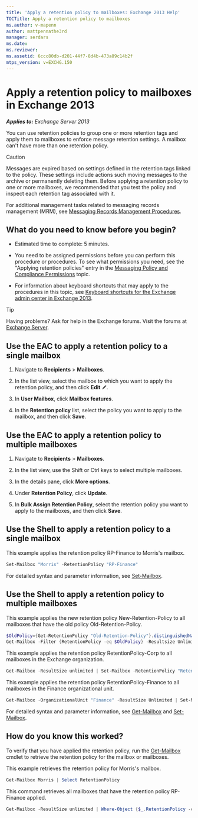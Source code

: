 ```yaml
---
title: 'Apply a retention policy to mailboxes: Exchange 2013 Help'
TOCTitle: Apply a retention policy to mailboxes
ms.author: v-mapenn
author: mattpennathe3rd
manager: serdars
ms.date:
ms.reviewer:
ms.assetid: 6ccc80db-d201-44f7-8d4b-473a89c14b2f
mtps_version: v=EXCHG.150
---
```


# Apply a retention policy to mailboxes in Exchange 2013

_**Applies to:** Exchange Server 2013_

You can use retention policies to group one or more retention tags and apply them to mailboxes to enforce message retention settings. A mailbox can't have more than one retention policy.

> [!CAUTION]
> Messages are expired based on settings defined in the retention tags linked to the policy. These settings include actions such moving messages to the archive or permanently deleting them. Before applying a retention policy to one or more mailboxes, we recommended that you test the policy and inspect each retention tag associated with it.

For additional management tasks related to messaging records management (MRM), see [Messaging Records Management Procedures](messaging-records-management-procedures-exchange-2013-help.md).

## What do you need to know before you begin?

- Estimated time to complete: 5 minutes.

- You need to be assigned permissions before you can perform this procedure or procedures. To see what permissions you need, see the "Applying retention policies" entry in the [Messaging Policy and Compliance Permissions](https://technet.microsoft.com/library/ec4d3b9f-b85a-4cb9-95f5-6fc149c3899b.aspx) topic.

- For information about keyboard shortcuts that may apply to the procedures in this topic, see [Keyboard shortcuts for the Exchange admin center in Exchange 2013](keyboard-shortcuts-in-the-exchange-admin-center-2013-help.md).

> [!TIP]
> Having problems? Ask for help in the Exchange forums. Visit the forums at [Exchange Server](https://go.microsoft.com/fwlink/p/?linkId=60612).

## Use the EAC to apply a retention policy to a single mailbox

1. Navigate to **Recipients** \> **Mailboxes**.

2. In the list view, select the mailbox to which you want to apply the retention policy, and then click **Edit** ![Edit icon](images/ITPro_EAC_EditIcon.gif).

3. In **User Mailbox**, click **Mailbox features**.

4. In the **Retention policy** list, select the policy you want to apply to the mailbox, and then click **Save**.

## Use the EAC to apply a retention policy to multiple mailboxes

1. Navigate to **Recipients** \> **Mailboxes**.

2. In the list view, use the Shift or Ctrl keys to select multiple mailboxes.

3. In the details pane, click **More options**.

4. Under **Retention Policy**, click **Update**.

5. In **Bulk Assign Retention Policy**, select the retention policy you want to apply to the mailboxes, and then click **Save**.

## Use the Shell to apply a retention policy to a single mailbox

This example applies the retention policy RP-Finance to Morris's mailbox.

```powershell
Set-Mailbox "Morris" -RetentionPolicy "RP-Finance"
```

For detailed syntax and parameter information, see [Set-Mailbox](https://technet.microsoft.com/library/a0d413b9-d949-4df6-ba96-ac0906dedae2.aspx).

## Use the Shell to apply a retention policy to multiple mailboxes

This example applies the new retention policy New-Retention-Policy to all mailboxes that have the old policy Old-Retention-Policy.

```powershell
$OldPolicy={Get-RetentionPolicy "Old-Retention-Policy"}.distinguishedName
Get-Mailbox -Filter {RetentionPolicy -eq $OldPolicy} -Resultsize Unlimited | Set-Mailbox -RetentionPolicy "New-Retention-Policy"
```

This example applies the retention policy RetentionPolicy-Corp to all mailboxes in the Exchange organization.

```powershell
Get-Mailbox -ResultSize unlimited | Set-Mailbox -RetentionPolicy "RetentionPolicy-Corp"
```

This example applies the retention policy RetentionPolicy-Finance to all mailboxes in the Finance organizational unit.

```powershell
Get-Mailbox -OrganizationalUnit "Finance" -ResultSize Unlimited | Set-Mailbox -RetentionPolicy "RetentionPolicy-Finance"
```

For detailed syntax and parameter information, see [Get-Mailbox](https://technet.microsoft.com/library/8a5a6eb9-4a75-47f9-ae3b-a3ba251cf9a8.aspx) and [Set-Mailbox](https://technet.microsoft.com/library/a0d413b9-d949-4df6-ba96-ac0906dedae2.aspx).

## How do you know this worked?

To verify that you have applied the retention policy, run the [Get-Mailbox](https://technet.microsoft.com/library/8a5a6eb9-4a75-47f9-ae3b-a3ba251cf9a8.aspx) cmdlet to retrieve the retention policy for the mailbox or mailboxes.

This example retrieves the retention policy for Morris's mailbox.

```powershell
Get-Mailbox Morris | Select RetentionPolicy
```

This command retrieves all mailboxes that have the retention policy RP-Finance applied.

```powershell
Get-Mailbox -ResultSize unlimited | Where-Object {$_.RetentionPolicy -eq "RP-Finance"} | Format-Table Name,RetentionPolicy -Auto
```
